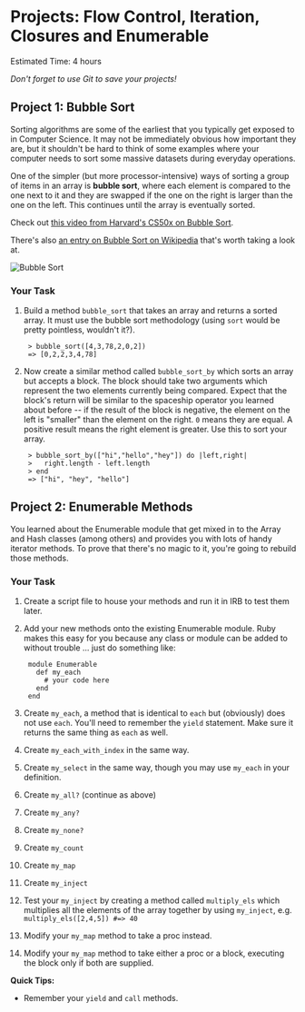 # Projects: Flow Control, Iteration, Closures and Enumerable
Estimated Time: 4 hours

*Don't forget to use Git to save your projects!*

## Project 1: Bubble Sort

Sorting algorithms are some of the earliest that you typically get exposed to in Computer Science.  It may not be immediately obvious how important they are, but it shouldn't be hard to think of some examples where your computer needs to sort some massive datasets during everyday operations.

One of the simpler (but more processor-intensive) ways of sorting a group of items in an array is **bubble sort**, where each element is compared to the one next to it and they are swapped if the one on the right is larger than the one on the left.  This continues until the array is eventually sorted.

Check out [this video from Harvard's CS50x on Bubble Sort](http://cs50.tv/2012/fall/shorts/bubble_sort/bubble_sort-720p.mp4).

There's also [an entry on Bubble Sort on Wikipedia](http://en.wikipedia.org/wiki/Bubble_sort) that's worth taking a look at.

![Bubble Sort](http://upload.wikimedia.org/wikipedia/commons/c/c8/Bubble-sort-example-300px.gif)

### Your Task
1. Build a method `bubble_sort` that takes an array and returns a sorted array.  It must use the bubble sort methodology (using `sort` would be pretty pointless, wouldn't it?).

        > bubble_sort([4,3,78,2,0,2])
        => [0,2,2,3,4,78]

2. Now create a similar method called `bubble_sort_by` which sorts an array but accepts a block.  The block should take two arguments which represent the two elements currently being compared.  Expect that the block's return will be similar to the spaceship operator you learned about before -- if the result of the block is negative, the element on the left is "smaller" than the element on the right.  `0` means they are equal.  A positive result means the right element is greater.  Use this to sort your array.

        > bubble_sort_by(["hi","hello","hey"]) do |left,right|
        >   right.length - left.length
        > end
        => ["hi", "hey", "hello"]

## Project 2: Enumerable Methods

You learned about the Enumerable module that get mixed in to the Array and Hash classes (among others) and provides you with lots of handy iterator methods.  To prove that there's no magic to it, you're going to rebuild those methods.

### Your Task
1. Create a script file to house your methods and run it in IRB to test them later.
2. Add your new methods onto the existing Enumerable module.  Ruby makes this easy for you because any class or module can be added to without trouble ... just do something like:
        
        module Enumerable
          def my_each
            # your code here
          end
        end

1. Create `my_each`, a method that is identical to `each` but (obviously) does not use `each`.  You'll need to remember the `yield` statement.  Make sure it returns the same thing as `each` as well.
2. Create `my_each_with_index` in the same way.
3. Create `my_select` in the same way, though you may use `my_each` in your definition.
4. Create `my_all?` (continue as above)
5. Create `my_any?`
6. Create `my_none?`
6. Create `my_count`
4. Create `my_map`
6. Create `my_inject`
7. Test your `my_inject` by creating a method called `multiply_els` which multiplies all the elements of the array together by using `my_inject`, e.g. `multiply_els([2,4,5]) #=> 40`
7. Modify your `my_map` method to take a proc instead.
8. Modify your `my_map` method to take either a proc or a block, executing the block only if both are supplied.

**Quick Tips:**
* Remember your `yield` and `call` methods.

